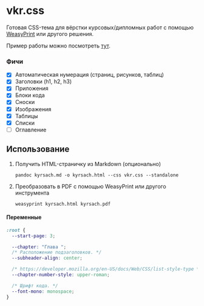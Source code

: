 # vkr.css

Готовая CSS-тема для вёрстки курсовых/дипломных работ с помощью [WeasyPrint](https://weasyprint.org/) или другого решения.

Пример работы можно посмотреть [тут](./example/). 

<!-- ### Мотивация

Использование *традиционного* Microsoft Word-а  или другого [WYSIWYG-редактора][WYSIWYG] требует ручного оформления элементов,
что не всегда поддаётся простой автоматизации, для которой требуется специальные знания.

Поэтому альтернативным решением этой проблемы выступают автоматизированные системы вёрстки, вроде TeX. Но и с ними не всё так просто  -->

### Фичи

- [x] Автоматическая нумерация (страниц, рисунков, таблиц)
- [x] Заголовки (h1, h2, h3)
- [x] Приложения
- [x] Блоки кода
- [x] Сноски
- [x] Изображения
- [x] Таблицы
- [x] Списки
- [ ] Оглавление

## Использование

1. Получить HTML-страничку из Markdown (опционально)

   ```
   pandoc kyrsach.md -o kyrsach.html --css vkr.css --standalone
   ```

2. Преобразовать в PDF с помощью WeasyPrint или другого инструмента

   ```
   weasyprint kyrsach.html kyrsach.pdf
   ```

#### Переменные

```css
:root {
  --start-page: 3;

  --chapter: "Глава ";
  /* Расположение подзаголовков. */
  --subheader-align: center;

  /* https://developer.mozilla.org/en-US/docs/Web/CSS/list-style-type */
  --chapter-number-style: upper-roman;

  /* Шрифт кода. */
  --font-mono: monospace;
}
```

[WYSIWYG]: https://ru.wikipedia.org/wiki/WYSIWYG
